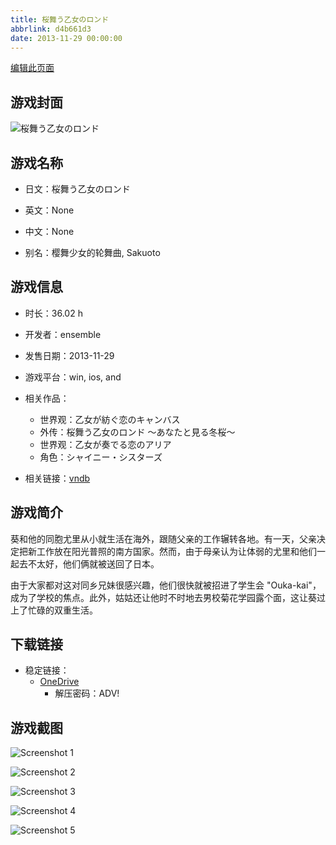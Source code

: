 ```yaml
---
title: 桜舞う乙女のロンド
abbrlink: d4b661d3
date: 2013-11-29 00:00:00
---
```

[编辑此页面](https://github.com/ACG-3/ADV3-source/blob/main/source/_posts/games/%E6%A1%9C%E8%88%9E%E3%81%86%E4%B9%99%E5%A5%B3%E3%81%AE%E3%83%AD%E3%83%B3%E3%83%89%20%EF%BD%9E%E3%81%82%E3%81%AA%E3%81%9F%E3%81%A8%E8%A6%8B%E3%82%8B%E5%86%AC%E6%A1%9C%EF%BD%9E.md)

## 游戏封面

![桜舞う乙女のロンド](https://pan.timero.xyz/d/onedrive/img_lib_001/%E6%A1%9C%E8%88%9E%E3%81%86%E4%B9%99%E5%A5%B3%E3%81%AE%E3%83%AD%E3%83%B3%E3%83%89%20%EF%BD%9E%E3%81%82%E3%81%AA%E3%81%9F%E3%81%A8%E8%A6%8B%E3%82%8B%E5%86%AC%E6%A1%9C%EF%BD%9E_cover.avif)


## 游戏名称

- 日文：桜舞う乙女のロンド
- 英文：None
- 中文：None

- 别名：樱舞少女的轮舞曲, Sakuoto


## 游戏信息

- 时长：36.02 h
- 开发者：ensemble
- 发售日期：2013-11-29
- 游戏平台：win, ios, and
- 相关作品：
   - 世界观：乙女が紡ぐ恋のキャンバス
   - 外传：桜舞う乙女のロンド ～あなたと見る冬桜～
   - 世界观：乙女が奏でる恋のアリア
   - 角色：シャイニー・シスターズ

- 相关链接：[vndb](https://vndb.org/v12856)


## 游戏简介

葵和他的同胞尤里从小就生活在海外，跟随父亲的工作辗转各地。有一天，父亲决定把新工作放在阳光普照的南方国家。然而，由于母亲认为让体弱的尤里和他们一起去不太好，他们俩就被送回了日本。

由于大家都对这对同乡兄妹很感兴趣，他们很快就被招进了学生会 "Ouka-kai"，成为了学校的焦点。此外，姑姑还让他时不时地去男校菊花学园露个面，这让葵过上了忙碌的双重生活。




## 下载链接

- 稳定链接：
    - [OneDrive](https://pan.timero.xyz/onedrive/adv_lib_001/%E6%A1%9C%E8%88%9E%E3%81%86%E4%B9%99%E5%A5%B3%E3%81%AE%E3%83%AD%E3%83%B3%E3%83%89%20%EF%BD%9E%E3%81%82%E3%81%AA%E3%81%9F%E3%81%A8%E8%A6%8B%E3%82%8B%E5%86%AC%E6%A1%9C%EF%BD%9E)
        - 解压密码：ADV!



## 游戏截图


![Screenshot 1](https://pan.timero.xyz/d/onedrive/img_lib_001/%E6%A1%9C%E8%88%9E%E3%81%86%E4%B9%99%E5%A5%B3%E3%81%AE%E3%83%AD%E3%83%B3%E3%83%89%20%EF%BD%9E%E3%81%82%E3%81%AA%E3%81%9F%E3%81%A8%E8%A6%8B%E3%82%8B%E5%86%AC%E6%A1%9C%EF%BD%9E_Screenshot_1.avif)

![Screenshot 2](https://pan.timero.xyz/d/onedrive/img_lib_001/%E6%A1%9C%E8%88%9E%E3%81%86%E4%B9%99%E5%A5%B3%E3%81%AE%E3%83%AD%E3%83%B3%E3%83%89%20%EF%BD%9E%E3%81%82%E3%81%AA%E3%81%9F%E3%81%A8%E8%A6%8B%E3%82%8B%E5%86%AC%E6%A1%9C%EF%BD%9E_Screenshot_2.avif)

![Screenshot 3](https://pan.timero.xyz/d/onedrive/img_lib_001/%E6%A1%9C%E8%88%9E%E3%81%86%E4%B9%99%E5%A5%B3%E3%81%AE%E3%83%AD%E3%83%B3%E3%83%89%20%EF%BD%9E%E3%81%82%E3%81%AA%E3%81%9F%E3%81%A8%E8%A6%8B%E3%82%8B%E5%86%AC%E6%A1%9C%EF%BD%9E_Screenshot_3.avif)

![Screenshot 4](https://pan.timero.xyz/d/onedrive/img_lib_001/%E6%A1%9C%E8%88%9E%E3%81%86%E4%B9%99%E5%A5%B3%E3%81%AE%E3%83%AD%E3%83%B3%E3%83%89%20%EF%BD%9E%E3%81%82%E3%81%AA%E3%81%9F%E3%81%A8%E8%A6%8B%E3%82%8B%E5%86%AC%E6%A1%9C%EF%BD%9E_Screenshot_4.avif)

![Screenshot 5](https://pan.timero.xyz/d/onedrive/img_lib_001/%E6%A1%9C%E8%88%9E%E3%81%86%E4%B9%99%E5%A5%B3%E3%81%AE%E3%83%AD%E3%83%B3%E3%83%89%20%EF%BD%9E%E3%81%82%E3%81%AA%E3%81%9F%E3%81%A8%E8%A6%8B%E3%82%8B%E5%86%AC%E6%A1%9C%EF%BD%9E_Screenshot_5.avif)

